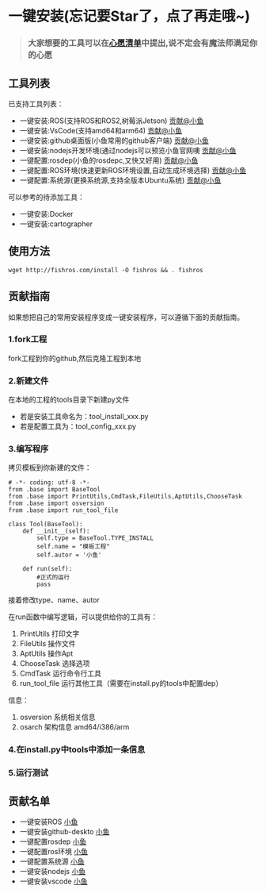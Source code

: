 # 一键安装(忘记要Star了，点了再走哦~)

> ### 大家想要的工具可以在[心愿清单](https://github.com/fishros/install/issues/2)中提出,说不定会有魔法师满足你的心愿

## 工具列表

已支持工具列表：

- 一键安装:ROS(支持ROS和ROS2,树莓派Jetson)  [贡献@小鱼](https://github.com/fishros)
- 一键安装:VsCode(支持amd64和arm64)  [贡献@小鱼](https://github.com/fishros)
- 一键安装:github桌面版(小鱼常用的github客户端)  [贡献@小鱼](https://github.com/fishros)
- 一键安装:nodejs开发环境(通过nodejs可以预览小鱼官网噢  [贡献@小鱼](https://github.com/fishros)
- 一键配置:rosdep(小鱼的rosdepc,又快又好用)  [贡献@小鱼](https://github.com/fishros)
- 一键配置:ROS环境(快速更新ROS环境设置,自动生成环境选择)  [贡献@小鱼](https://github.com/fishros)
- 一键配置:系统源(更换系统源,支持全版本Ubuntu系统)  [贡献@小鱼](https://github.com/fishros)

可以参考的待添加工具：

- 一键安装:Docker
- 一键安装:cartographer


## 使用方法
```
wget http://fishros.com/install -O fishros && . fishros
```


## 贡献指南

如果想把自己的常用安装程序变成一键安装程序，可以遵循下面的贡献指南。

### 1.fork工程

fork工程到你的github,然后克隆工程到本地

### 2.新建文件

在本地的工程的tools目录下新建py文件

- 若是安装工具命名为：tool_install_xxx.py
- 若是配置工具为：tool_config_xxx.py

### 3.编写程序

拷贝模板到你新建的文件：

```
# -*- coding: utf-8 -*-
from .base import BaseTool
from .base import PrintUtils,CmdTask,FileUtils,AptUtils,ChooseTask
from .base import osversion
from .base import run_tool_file

class Tool(BaseTool):
    def __init__(self):
        self.type = BaseTool.TYPE_INSTALL
        self.name = "模板工程"
        self.autor = '小鱼'

    def run(self):
        #正式的运行
        pass
```

接着修改type、name、autor

在run函数中编写逻辑，可以提供给你的工具有：
1. PrintUtils 打印文字
2. FileUtils 操作文件
3. AptUtils 操作Apt
4. ChooseTask 选择选项
5. CmdTask 运行命令行工具
6. run_tool_file 运行其他工具（需要在install.py的tools中配置dep）

信息：
1. osversion 系统相关信息
2. osarch 架构信息 amd64/i386/arm

### 4.在install.py中tools中添加一条信息

### 5.运行测试


## 贡献名单

- 一键安装ROS [小鱼](https://github.com/fishros)
- 一键安装github-deskto [小鱼](https://github.com/fishros)
- 一键配置rosdep [小鱼](https://github.com/fishros)
- 一键配置ros环境 [小鱼](https://github.com/fishros)
- 一键配置系统源 [小鱼](https://github.com/fishros)
- 一键安装nodejs [小鱼](https://github.com/fishros)
- 一键安装vscode [小鱼](https://github.com/fishros)
